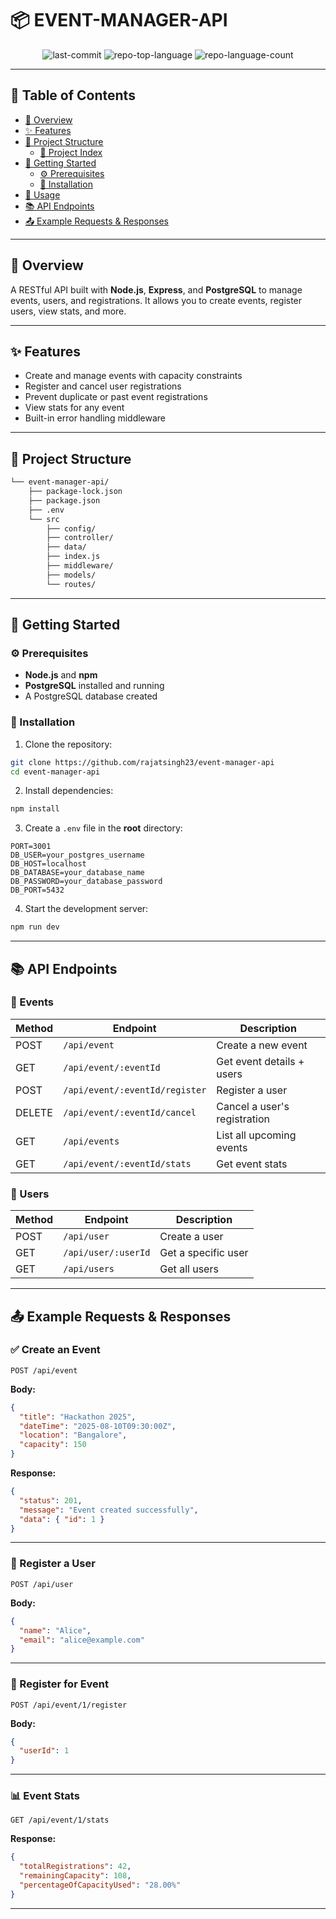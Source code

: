 # 📦 EVENT-MANAGER-API

<p align="center">
	<img src="https://img.shields.io/github/last-commit/rajatsingh23/event-manager-api?style=default&logo=git&logoColor=white&color=0080ff" alt="last-commit">
	<img src="https://img.shields.io/github/languages/top/rajatsingh23/event-manager-api?style=default&color=0080ff" alt="repo-top-language">
	<img src="https://img.shields.io/github/languages/count/rajatsingh23/event-manager-api?style=default&color=0080ff" alt="repo-language-count">
</p>

---

## 📖 Table of Contents

- [📘 Overview](#-overview)
- [✨ Features](#-features)
- [📁 Project Structure](#-project-structure)
  - [📂 Project Index](#-project-index)
- [🚀 Getting Started](#-getting-started)
  - [⚙️ Prerequisites](#-prerequisites)
  - [🔧 Installation](#-installation)
- [📌 Usage](#-usage)
- [📚 API Endpoints](#-api-endpoints)
- [📤 Example Requests & Responses](#-example-requests--responses)

---

## 📘 Overview

A RESTful API built with **Node.js**, **Express**, and **PostgreSQL** to manage events, users, and registrations. It allows you to create events, register users, view stats, and more.

---

## ✨ Features

- Create and manage events with capacity constraints
- Register and cancel user registrations
- Prevent duplicate or past event registrations
- View stats for any event
- Built-in error handling middleware

---

## 📁 Project Structure

```sh
└── event-manager-api/
    ├── package-lock.json
    ├── package.json
    ├── .env
    └── src
        ├── config/
        ├── controller/
        ├── data/
        ├── index.js
        ├── middleware/
        ├── models/
        └── routes/
```

---

## 🚀 Getting Started

### ⚙️ Prerequisites

- **Node.js** and **npm**
- **PostgreSQL** installed and running
- A PostgreSQL database created

### 🔧 Installation

1. Clone the repository:

```sh
git clone https://github.com/rajatsingh23/event-manager-api
cd event-manager-api
```

2. Install dependencies:

```sh
npm install
```

3. Create a `.env` file in the **root** directory:

```env
PORT=3001
DB_USER=your_postgres_username
DB_HOST=localhost
DB_DATABASE=your_database_name
DB_PASSWORD=your_database_password
DB_PORT=5432
```

4. Start the development server:

```sh
npm run dev
```

---

## 📚 API Endpoints

### 🔹 Events

| Method | Endpoint                        | Description                      |
|--------|----------------------------------|----------------------------------|
| POST   | `/api/event`                    | Create a new event               |
| GET    | `/api/event/:eventId`           | Get event details + users        |
| POST   | `/api/event/:eventId/register`  | Register a user                  |
| DELETE | `/api/event/:eventId/cancel`    | Cancel a user's registration     |
| GET    | `/api/events`                   | List all upcoming events         |
| GET    | `/api/event/:eventId/stats`     | Get event stats                  |

### 🔹 Users

| Method | Endpoint            | Description          |
|--------|----------------------|----------------------|
| POST   | `/api/user`         | Create a user        |
| GET    | `/api/user/:userId` | Get a specific user  |
| GET    | `/api/users`        | Get all users        |

---

## 📤 Example Requests & Responses

### ✅ Create an Event

```http
POST /api/event
```

**Body:**

```json
{
  "title": "Hackathon 2025",
  "dateTime": "2025-08-10T09:30:00Z",
  "location": "Bangalore",
  "capacity": 150
}
```

**Response:**

```json
{
  "status": 201,
  "message": "Event created successfully",
  "data": { "id": 1 }
}
```

---

### 👤 Register a User

```http
POST /api/user
```

**Body:**

```json
{
  "name": "Alice",
  "email": "alice@example.com"
}
```

---

### 📝 Register for Event

```http
POST /api/event/1/register
```

**Body:**

```json
{
  "userId": 1
}
```

---

### 📊 Event Stats

```http
GET /api/event/1/stats
```

**Response:**

```json
{
  "totalRegistrations": 42,
  "remainingCapacity": 108,
  "percentageOfCapacityUsed": "28.00%"
}
```

---


